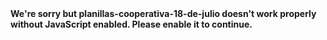 <!DOCTYPE html><html lang="en"><head><meta charset="utf-8"><meta http-equiv="X-UA-Compatible" content="IE=edge"><meta name="viewport" content="width=device-width,initial-scale=1"><link rel="icon" href="favicon.ico"><title>planillas-cooperativa-18-de-julio</title><link href="css/app.69faffcc.css" rel="preload" as="style"><link href="css/chunk-vendors.84bb20f7.css" rel="preload" as="style"><link href="js/app.9134dc6f.js" rel="preload" as="script"><link href="js/chunk-vendors.b2e1d6b1.js" rel="preload" as="script"><link href="css/chunk-vendors.84bb20f7.css" rel="stylesheet"><link href="css/app.69faffcc.css" rel="stylesheet"></head><body><noscript><strong>We're sorry but planillas-cooperativa-18-de-julio doesn't work properly without JavaScript enabled. Please enable it to continue.</strong></noscript><div id="app"></div><script src="js/chunk-vendors.b2e1d6b1.js"></script><script src="js/app.9134dc6f.js"></script></body></html>